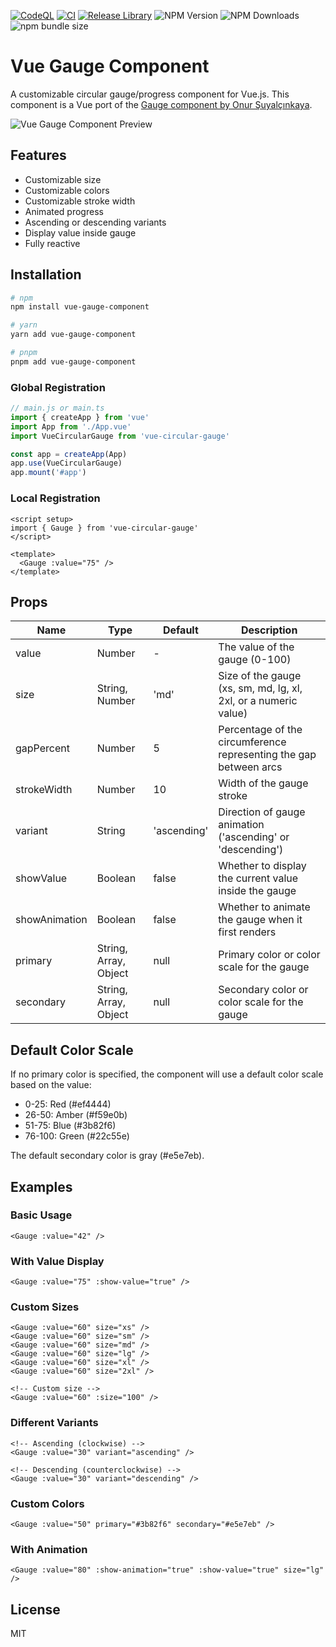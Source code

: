 [![CodeQL](https://github.com/gokh4nozturk/gauge/actions/workflows/codeql-analysis.yml/badge.svg?branch=master)](https://github.com/gokh4nozturk/gauge/actions/workflows/codeql-analysis.yml)
[![CI](https://github.com/gokh4nozturk/gauge/actions/workflows/ci.yml/badge.svg)](https://github.com/gokh4nozturk/gauge/actions/workflows/ci.yml)
[![Release Library](https://github.com/gokh4nozturk/gauge/actions/workflows/release-library.yml/badge.svg)](https://github.com/gokh4nozturk/gauge/actions/workflows/release-library.yml)
![NPM Version](https://img.shields.io/npm/v/vue-circular-gauge)
![NPM Downloads](https://img.shields.io/npm/dm/vue-circular-gauge)
![npm bundle size](https://img.shields.io/bundlephobia/min/vue-circular-gauge)


# Vue Gauge Component

A customizable circular gauge/progress component for Vue.js. This component is a Vue port of the [Gauge component by Onur Şuyalçınkaya](https://github.com/suyalcinkaya/gauge).

![Vue Gauge Component Preview](https://gauge.gokhanozturk.io/preview.jpeg)

## Features

- Customizable size
- Customizable colors
- Customizable stroke width
- Animated progress
- Ascending or descending variants
- Display value inside gauge
- Fully reactive

## Installation

```bash
# npm
npm install vue-gauge-component

# yarn
yarn add vue-gauge-component

# pnpm
pnpm add vue-gauge-component
```

### Global Registration

```js
// main.js or main.ts
import { createApp } from 'vue'
import App from './App.vue'
import VueCircularGauge from 'vue-circular-gauge'

const app = createApp(App)
app.use(VueCircularGauge)
app.mount('#app')
```

### Local Registration

```vue
<script setup>
import { Gauge } from 'vue-circular-gauge'
</script>

<template>
  <Gauge :value="75" />
</template>
```

## Props

| Name          | Type                  | Default     | Description                                                       |
| ------------- | --------------------- | ----------- | ----------------------------------------------------------------- |
| value         | Number                | -           | The value of the gauge (0-100)                                    |
| size          | String, Number        | 'md'        | Size of the gauge (xs, sm, md, lg, xl, 2xl, or a numeric value)   |
| gapPercent    | Number                | 5           | Percentage of the circumference representing the gap between arcs |
| strokeWidth   | Number                | 10          | Width of the gauge stroke                                         |
| variant       | String                | 'ascending' | Direction of gauge animation ('ascending' or 'descending')        |
| showValue     | Boolean               | false       | Whether to display the current value inside the gauge             |
| showAnimation | Boolean               | false       | Whether to animate the gauge when it first renders                |
| primary       | String, Array, Object | null        | Primary color or color scale for the gauge                        |
| secondary     | String, Array, Object | null        | Secondary color or color scale for the gauge                      |

## Default Color Scale

If no primary color is specified, the component will use a default color scale based on the value:

- 0-25: Red (#ef4444)
- 26-50: Amber (#f59e0b)
- 51-75: Blue (#3b82f6)
- 76-100: Green (#22c55e)

The default secondary color is gray (#e5e7eb).

## Examples

### Basic Usage

```vue
<Gauge :value="42" />
```

### With Value Display

```vue
<Gauge :value="75" :show-value="true" />
```

### Custom Sizes

```vue
<Gauge :value="60" size="xs" />
<Gauge :value="60" size="sm" />
<Gauge :value="60" size="md" />
<Gauge :value="60" size="lg" />
<Gauge :value="60" size="xl" />
<Gauge :value="60" size="2xl" />

<!-- Custom size -->
<Gauge :value="60" :size="100" />
```

### Different Variants

```vue
<!-- Ascending (clockwise) -->
<Gauge :value="30" variant="ascending" />

<!-- Descending (counterclockwise) -->
<Gauge :value="30" variant="descending" />
```

### Custom Colors

```vue
<Gauge :value="50" primary="#3b82f6" secondary="#e5e7eb" />
```

### With Animation

```vue
<Gauge :value="80" :show-animation="true" :show-value="true" size="lg" />
```

## License

MIT
